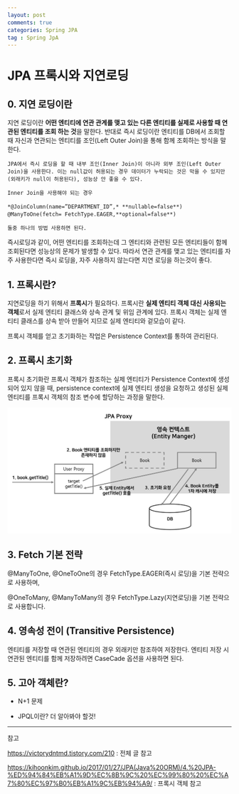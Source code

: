 ```yaml
---
layout: post
comments: true
categories: Spring JPA
tag : Spring JpA
---
```


# JPA 프록시와 지연로딩

## 0. 지연 로딩이란

지연 로딩이란 **어떤 엔티티에 연관 관계를 맺고 있는 다른 엔티티를 실제로 사용할 때 연관된 엔티티를 조회 하는 것**을 말한다. 반대로 즉시 로딩이란 엔티티를 DB에서 조회할 때 자신과 연관되는 엔티티를 조인(Left Outer Join)을 통해 함께 조회하는 방식을 말한다.

`JPA에서 즉시 로딩을 할 때 내부 조인(Inner Join)이 아니라 외부 조인(Left Outer Join)을 사용한다. 이는 null값이 허용되는 경우 데이터가 누락되는 것은 막을 수 있지만(외래키가 null이 허용된다), 성능상 안 좋을 수 있다.` 

 `Inner Join을 사용해야 되는 경우` 

 `*@JoinColumn(name=”DEPARTMENT_ID”,* **nullable=false**)` 
 `@ManyToOne(fetch= FetchType.EAGER,**optional=false**)`

 `둘중 하나의 방법 사용하면 된다.`



즉시로딩과 같이, 어떤 엔티티를 조회하는데 그 엔티티와 관련된 모든 엔티티들이 함께 조회된다면 성능상의 문제가 발생할 수 있다. 따라서 연관 관계를 맺고 있는 엔티티를 자주 사용한다면 즉시 로딩을, 자주 사용하지 않는다면 지연 로딩을 하는것이 좋다.



## 1. 프록시란?

지연로딩을 하기 위해서 **프록시**가 필요하다. 프록시란 **실제 엔티티 객체 대신 사용되는 객체**로서 실제 엔티티 클래스와 상속 관계 및 위임 관계에 있다. 프록시 객체는 실제 엔티티 클래스를 상속 받아 만들어 지므로 실제 엔티티와 겉모습이 같다.

프록시 객체를 얻고 초기화하는 작업은 Persistence Context를 통하여 관리된다.



## 2. 프록시 초기화

프록시 초기화란 프록시 객체가 참조하는 실제 엔티티가 Persistence Context에 생성되어 있지 않을 때, persistence context에 실제 엔티티 생성을 요청하고 생성된 실제 엔티티를 프록시 객체의 참조 변수에 할당하는 과정을 말한다.

![](./../../assets/spring/jpa_proxy.JPG)



## 3. Fetch 기본 전략

@ManyToOne, @OneToOne의 경우 FetchType.EAGER(즉시 로딩)을 기본 전략으로 사용하며,

@OneToMany, @ManyToMany의 경우 FetchType.Lazy(지연로딩)을 기본 전략으로 사용합니다.



## 4. 영속성 전이 (Transitive Persistence)

엔티티를 저장할 때 연관된 엔티티의 경우 외래키만 참조하여 저장한다. 엔티티 저장 시 연관된 엔티티를 함께 저장하려면 CaseCade 옵션을 사용하면 된다.



## 5. 고아 객체란?

+ N+1 문제

+ JPQL이란? 더 알아봐야 할것!

---

참고

https://victorydntmd.tistory.com/210 : 전체 글 참고

https://kihoonkim.github.io/2017/01/27/JPA(Java%20ORM)/4.%20JPA-%ED%94%84%EB%A1%9D%EC%8B%9C%20%EC%99%80%20%EC%A7%80%EC%97%B0%EB%A1%9C%EB%94%A9/ : 프록시 객체 참고